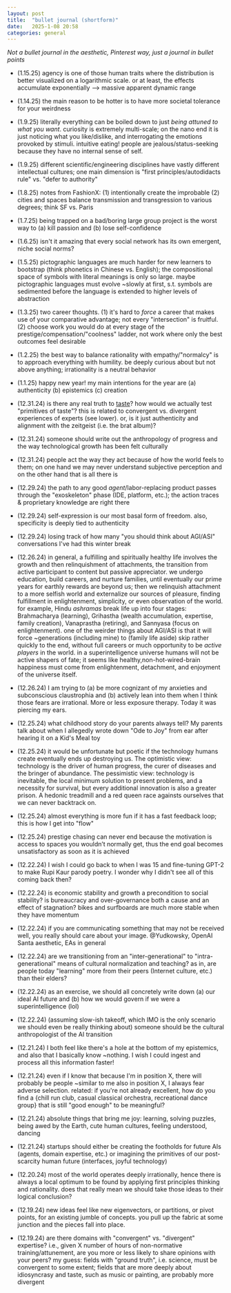 ```yaml
---
layout: post
title:  "bullet journal (shortform)"
date:   2025-1-08 20:58
categories: general
---
```


*Not a bullet journal in the aesthetic, Pinterest way, just a journal in bullet points*
- (1.15.25) agency is one of those human traits where the distribution is better visualized on a logarithmic scale. or at least, the effects accumulate exponentially --> massive apparent dynamic range

- (1.14.25) the main reason to be hotter is to have more societal tolerance for your weirdness

- (1.9.25) literally everything can be boiled down to just *being attuned to what you want*. curiosity is extremely multi-scale; on the nano end it is just noticing what you like/dislike, and interrogating the emotions provoked by stimuli. intuitive eating! people are jealous/status-seeking because they have no internal sense of self.

- (1.9.25) different scientific/engineering disciplines have vastly different intellectual cultures; one main dimension is "first principles/autodidacts rule" vs. "defer to authority"

- (1.8.25) notes from FashionX: (1) intentionally create the improbable (2) cities and spaces balance transmission and transgression to various degrees; think SF vs. Paris

- (1.7.25) being trapped on a bad/boring large group project is the worst way to (a) kill passion and (b) lose self-confidence

- (1.6.25) isn't it amazing that every social network has its own emergent, niche social norms?

- (1.5.25) pictographic languages are much harder for new learners to bootstrap (think phonetics in Chinese vs. English); the compositional space of symbols with literal meanings is only so large. maybe pictographic languages must evolve ~slowly at first, s.t. symbols are sedimented before the language is extended to higher levels of abstraction

- (1.3.25) two career thoughts. (1) it's hard to *force* a career that makes use of your comparative advantage; not every "intersection" is fruitful. (2) choose work you would do at every stage of the prestige/compensation/"coolness" ladder, not work where only the best outcomes feel desirable

- (1.2.25) the best way to balance rationality with empathy/"normalcy" is to approach everything with humility. be deeply curious about but not above anything; irrationality is a neutral behavior

- (1.1.25) happy new year! my main intentions for the year are (a) authenticity (b) epistemics (c) creation

- (12.31.24) is there any real truth to [taste](https://www.astralcodexten.com/p/friendly-and-hostile-analogies-for?hide_intro_popup=true)? how would we actually test "primitives of taste"? this is related to convergent vs. divergent experiences of experts (see lower). or, is it just authenticity and alignment with the zeitgeist (i.e. the brat album)?

- (12.31.24) someone should write out the anthropology of progress and the way technological growth has been felt culturally

- (12.31.24) people act the way they act because of how the world feels to them; on one hand we may never understand subjective perception and on the other hand that is all there is

- (12.29.24) the path to any good *agent*/labor-replacing product passes through the "exoskeleton" phase (IDE, platform, etc.); the action traces & proprietary knowledge are right there

- (12.29.24) self-expression is our most basal form of freedom. also, specificity is deeply tied to authenticity

- (12.29.24) losing track of how many "you should think about AGI/ASI" conversations I've had this winter break

- (12.26.24) in general, a fulfilling and spiritually healthy life involves the growth and then relinquishment of attachments, the transition from active participant to content but passive appreciator. we undergo education, build careers, and nurture families, until eventually our prime years for earthly rewards are beyond us; then we relinquish attachment to a more selfish world and externalize our sources of pleasure, finding fulfillment in enlightenment, simplicity, or even observation of the world. for example, Hindu *ashramas* break life up into four stages: Brahmacharya (learning), Grihastha (wealth accumulation, expertise, family creation), Vanaprastha (retiring), and Sannyasa (focus on enlightenment). one of the weirder things about AGI/ASI is that it will force ~generations (including mine) to (family life aside) skip rather quickly to the end, without full careers or much opportunity to be *active players* in the world. in a superintelligence universe humans will not be active shapers of fate; it seems like healthy,non-hot-wired-brain happiness must come from enlightenment, detachment, and enjoyment of the universe itself. 

- (12.26.24) I am trying to (a) be more cognizant of my anxieties and subconscious claustrophia and (b) actively lean into them when I think those fears are irrational. More or less exposure therapy. Today it was piercing my ears.

- (12.25.24) what childhood story do your parents always tell? My parents talk about when I allegedly wrote down "Ode to Joy" from ear after hearing it on a Kid's Meal toy

- (12.25.24) it would be unfortunate but poetic if the technology humans create eventually ends up destroying us. The optimistic view: technology is the driver of human progress, the curer of diseases and the bringer of abundance. The pessimistic view: technology is inevitable, the local minimum solution to present problems, and a necessity for survival, but every additional innovation is also a greater prison. A hedonic treadmill and a red queen race againsts ourselves that we can never backtrack on.

- (12.25.24) almost everything is more fun if it has a fast feedback loop; this is how I get into "flow"

- (12.25.24) prestige chasing can never end because the motivation is access to spaces you wouldn’t normally get, thus the end goal becomes unsatisfactory as soon as it is achieved

- (12.22.24) I wish I could go back to when I was 15 and fine-tuning GPT-2 to make Rupi Kaur parody poetry. I wonder why I didn't see all of this coming back then?

- (12.22.24) is economic stability and growth a precondition to social stability? is bureaucracy and over-governance both a cause and an effect of stagnation? bikes and surfboards are much more stable when they have momentum

- (12.22.24) if you are communicating something that may not be received well, you really should care about your image. @Yudkowsky, OpenAI Santa aesthetic, EAs in general

- (12.22.24) are we transitioning from an "inter-generational" to "intra-generational" means of cultural normalization and teaching? as in, are people today "learning" more from their peers (Internet culture, etc.) than their elders?

- (12.22.24) as an exercise, we should all concretely write down (a) our ideal AI future and (b) how we would govern if we were a superintelligence (lol)

- (12.22.24) (assuming slow-ish takeoff, which IMO is the only scenario we should even be really thinking about) someone should be the cultural anthropologist of the AI transition

- (12.21.24) I both feel like there's a hole at the bottom of my epistemics, and also that I basically know ~nothing. I wish I could ingest and process all this information faster!

- (12.21.24) even if I know that because I'm in position X, there will probably be people ~similar to me also in position X, I always fear adverse selection. related: if you're not already excellent, how do you find a {chill run club, casual classical orchestra, recreational dance group} that is still "good enough" to be meaningful?

- (12.21.24) absolute things that bring me joy: learning, solving puzzles, being awed by the Earth, cute human cultures, feeling understood, dancing

- (12.21.24) startups should either be creating the footholds for future AIs (agents, domain expertise, etc.) or imagining the primitives of our post-scarcity human future (interfaces, joyful technology)

- (12.20.24) most of the world operates deeply irrationally, hence there is always a local optimum to be found by applying first principles thinking and rationality. does that really mean we should take those ideas to their logical conclusion?

- (12.19.24) new ideas feel like new eigenvectors, or partitions, or pivot points, for an existing jumble of concepts. you pull up the fabric at some junction and the pieces fall into place.

- (12.19.24) are there domains with "convergent" vs. "divergent" expertise? i.e., given X number of hours of non-normative training/attunement, are you more or less likely to share opinions with your peers? my guess: fields with "ground truth", i.e. science, must be convergent to some extent; fields that are more deeply about idiosyncrasy and taste, such as music or painting, are probably more divergent